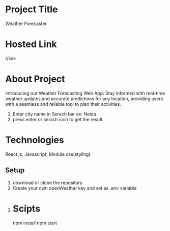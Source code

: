 # Project Title

Weather Forecaster

# Hosted Link

//link

# About Project

Introducing our Weather Forecasting Web App: Stay informed with real-time weather updates and accurate predictions for any location, providing users with a seamless and reliable tool to plan their activities.

1. Enter city name in Serach bar ex: Noida
2. press enter or serach icon to get the result

# Technologies

React.js, Javascript, Module css(styling).

## Setup

1.  download or clone the repository
2.  Create your own openWeather key and set as .env variable
3.  # Scipts
    npm install
    npm start
